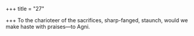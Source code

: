 +++
title = "27"

+++
To the charioteer of the sacrifices, sharp-fanged, staunch,
would we make haste with praises—to Agni.